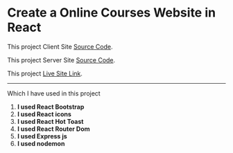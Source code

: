 # Create a Online Courses Website in React

This project Client Site [Source Code](https://github.com/programming-hero-web-course1/b610-learning-platform-client-side-joyshilnil).

This project Server Site [Source Code](https://github.com/programming-hero-web-course1/b610-lerning-platform-server-side-joyshilnil).

This project [Live Site Link](https://online-course-435fb.web.app/).

***
Which I have used in this project

1. **I used React Bootstrap**
2. **I used React icons**
3. **I used React Hot Toast**
4. **I used React Router Dom**
5. **I used Express js**
6. **I used nodemon**